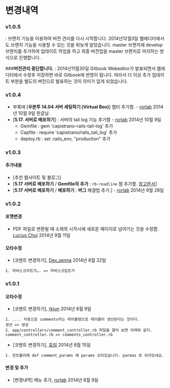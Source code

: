 # 변경내역

### v1.0.5

: 브랜치 기능을 이용하여 버전 관리를 다시 시작합니다. 
2014년12월3일 웹에디터에서도 브랜치 기능을 사용할 수 있는 것을 뒤늦게 알았습니다. master 브랜치에 develop 브랜치를 추가하여 업데이트 작업을 하고 최종 버전업을 master 브랜치로 머지하는 방식으로 진행합니다. 

###**버전관리 중단합니다.** 
: 2014년11월30일 Gitbook Webeditor가 발표되면서 웹에디터에서 수정후 저장하면 바로 Gitbook에 반영이 됩니다. 따라서 더 이상 추가 업데이트 부분을 별도의 버전으로 발표하는 것이 의미가 없게 되었습니다. 

### v1.0.4

* 부록에 [**우분투 14.04 서버 세팅하기 (Virtual Box)**] 챕터 추가함. - [rorlab](mailto:rorlab@gmail.com) 2014년 10월 9일 한글날.
* [**5.17. 서버로 배포하기**] : 서버의 tail log 기능 추가함 - [rorlab](mailto:rorlab@gmail.com) 2014년 10월 9일
  * Gemfile : gem 'capistrano-rails-tail-log' 추가
  * Capfile : require 'capistrano/rails_tail_log' 추가
  * deploy.rb : set :rails_env, "production" 추가

### v1.0.3

#### 추가내용

* [추천 웹사이트 및 블로그]
* [**5.17 서버로 배포하기** / **Gemfile의 추가** : `rb-readline` 젬 추가함. [참고문서](http://vvv.tobiassjosten.net/ruby/readline-in-ruby-with-rbenv/)]
* [**5.17 서버로 배포하기** / **배포하기** : **버그** 해결법 추가.] - [rorlab](mailto:rorlab@gmail.com) 2014년 9월 28일

### v1.0.2

#### 포맷변경

* PDF 파일로 변환될 때 소제목 시작시에 새로운 페이지로 넘어가는 것을 수정함. [Lucius Choi](maitlto:lucius.choi@gmail.com) 2014년 9월 11일

#### 오타수정

* [코멘트 변경하기], [Dev_senna](mailto:dev.senna@gmail.com ) 2014년 8월 22일

```
1. 자바스크리트가…. => 자바스크립트가
```

### v1.0.1

#### 오타수정

* [코멘트 변경하기], [rkjun](mailto:juntai81@gmail.com) 2014년 8월 9일

```
1. .... 자동으로 comments라는 테이블명으로 테이블이 생선된다는 것이다.
생선 => 생성
2. app/controllers/comment_controller.rb 파일을 열어 보면 아래와 같다.
comment_controller.rb => comments_controller.rb
```

* [코멘트 변경하기], [효링](mailto:dev.jinak@gmail.com) 2014년 8월 15일

```
1. 컨트롤러에 def comment_params 에 params 오타있습니다. parmas 로 되어있네요.
```


#### 변경 및 추가

* [변경내역] 메뉴 추가, [rorlab](mailto:rorlab@gmail.com) 2014년 8월 9일
